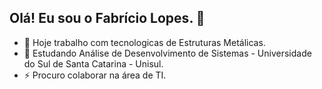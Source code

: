 ## Olá! Eu sou o Fabrício Lopes. 👋





- 🔭 Hoje trabalho com tecnologicas de Estruturas Metálicas.
- 🌱 Estudando Análise de Desenvolvimento de Sistemas - Universidade do Sul de Santa Catarina - Unisul.
- ⚡ Procuro colaborar na área de TI. 

